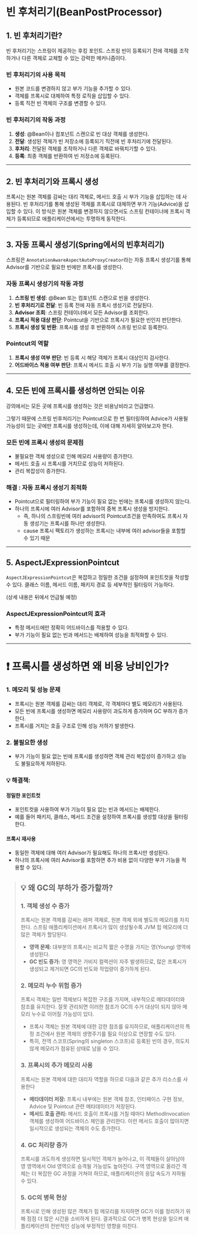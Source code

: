 # 빈 후처리기(BeanPostProcessor)

## 1. 빈 후처리기란?
빈 후처리기는 스프링이 제공하는 후킹 포인트. 스프링 빈이 등록되기 전에 객체를 조작하거나 다른 객체로 교체할 수 있는 강력한 메커니즘이다.

### 빈 후처리기의 사용 목적
- 원본 코드를 변경하지 않고 부가 기능을 추가할 수 있다.
- 객체를 프록시로 대체하여 특정 로직을 삽입할 수 있다.
- 등록 직전 빈 객체의 구조를 변경할 수 있다.

### 빈 후처리기의 작동 과정
1. **생성**: @Bean이나 컴포넌트 스캔으로 빈 대상 객체를 생성한다.
2. **전달**: 생성된 객체가 빈 저장소에 등록되기 직전에 빈 후처리기에 전달된다.
3. **후처리**: 전달된 객체를 조작하거나 다른 객체로 바꿔치기할 수 있다.
4. **등록**: 최종 객체를 반환하여 빈 저장소에 등록된다.

---

## 2. 빈 후처리기와 프록시 생성
프록시는 원본 객체를 감싸는 대리 객체로, 메서드 호출 시 부가 기능을 삽입하는 데 사용된다. 빈 후처리기를 통해 생성된 객체를 프록시로 대체하면 부가 기능(Advice)을 삽입할 수 있다. 이 방식은 원본 객체를 변경하지 않으면서도 스프링 컨테이너에 프록시 객체가 등록되므로 애플리케이션에서는 투명하게 동작한다.

---

## 3. 자동 프록시 생성기(Spring에서의 빈후처리기)
스프링은 `AnnotationAwareAspectAutoProxyCreator`라는 자동 프록시 생성기를 통해 Advisor를 기반으로 필요한 빈에만 프록시를 생성한다.

### 자동 프록시 생성기의 작동 과정
1. **스프링 빈 생성**: @Bean 또는 컴포넌트 스캔으로 빈을 생성한다.
2. **빈 후처리기로 전달**: 빈 등록 전에 자동 프록시 생성기로 전달된다.
3. **Advisor 조회**: 스프링 컨테이너에서 모든 Advisor를 조회한다.
4. **프록시 적용 대상 판단**: Pointcut을 기반으로 프록시가 필요한 빈인지 판단한다.
5. **프록시 생성 및 반환**: 프록시를 생성 후 반환하여 스프링 빈으로 등록한다.

### Pointcut의 역할
1. **프록시 생성 여부 판단**: 빈 등록 시 해당 객체가 프록시 대상인지 검사한다.
2. **어드바이스 적용 여부 판단**: 프록시 메서드 호출 시 부가 기능 실행 여부를 결정한다.

---

## 4. 모든 빈에 프록시를 생성하면 안되는 이유
강의에서는 모든 곳에 프록시를 생성하는 것은 비용낭비라고 언급했다.

그렇기 때문에 스프링 빈후처리기는 Pointcut으로 한 번 필터링하여 Advice가 사용될 가능성이 있는 곳에만 프록시를 생성하는데, 이에 대해 자세히 알아보고자 한다. 
### 모든 빈에 프록시 생성의 문제점
- 불필요한 객체 생성으로 인해 메모리 사용량이 증가한다.
- 메서드 호출 시 프록시를 거치므로 성능이 저하된다.
- 관리 복잡성이 증가한다.

### 해결 : 자동 프록시 생성기 최적화
- Pointcut으로 필터링하여 부가 기능이 필요 없는 빈에는 프록시를 생성하지 않는다.
- 하나의 프록시에 여러 Advisor를 포함하여 중복 프록시 생성을 방지한다.
   - 즉, 하나의 스프링빈에 여러 advisor의 Pointcut조건을 만족하여도 프록시 자동 생성기는 프록시를 하나만 생성한다.
   - cause 프록시 팩토리가 생성하는 프록시는 내부에 여러 advisor들을 포함할 수 있기 때문

---

## 5. AspectJExpressionPointcut
`AspectJExpressionPointcut`은 복잡하고 정밀한 조건을 설정하여 포인트컷을 작성할 수 있다. 클래스 이름, 메서드 이름, 패키지 경로 등 세부적인 필터링이 가능하다.

(상세 내용은 뒤에서 언급될 예정)

### AspectJExpressionPointcut의 효과
- 특정 메서드에만 정확히 어드바이스를 적용할 수 있다.
- 부가 기능이 필요 없는 빈과 메서드는 배제하여 성능을 최적화할 수 있다.

---

# ❗️ 프록시를 생성하면 왜 비용 낭비인가?

### 1. 메모리 및 성능 문제
- 프록시는 원본 객체를 감싸는 대리 객체로, 각 객체마다 별도 메모리가 사용된다.
- 모든 빈에 프록시를 생성하면 메모리 사용량이 과도하게 증가하며 GC 부하가 증가한다.
- 프록시를 거치는 호출 구조로 인해 성능 저하가 발생한다.

### 2. 불필요한 생성
- 부가 기능이 필요 없는 빈에 프록시를 생성하면 객체 관리 복잡성이 증가하고 성능도 불필요하게 저하된다.

### 💡 해결책: 
#### 정밀한 포인트컷
- 포인트컷을 사용하여 부가 기능이 필요 없는 빈과 메서드는 배제한다.
- 예를 들어 패키지, 클래스, 메서드 조건을 설정하여 프록시를 생성할 대상을 필터링한다.

#### 프록시 재사용
- 동일한 객체에 대해 여러 Advisor가 필요해도 하나의 프록시만 생성된다.
- 하나의 프록시에 여러 Advisor를 포함하면 추가 비용 없이 다양한 부가 기능을 적용할 수 있다.

> ## 💡 왜 GC의 부하가 증가할까?
> ### 1. 객체 생성 수 증가
> 프록시는 원본 객체를 감싸는 래퍼 객체로, 원본 객체 외에 별도의 메모리를 차지한다. 스프링 애플리케이션에서 프록시가 많이 생성될수록 JVM 힙 메모리에 더 많은 객체가 할당된다. <br>
> - **영역 문제:** 대부분의 프록시는 비교적 짧은 수명을 가지는 영(Young) 영역에 생성된다.<br>
> - **GC 빈도 증가:** 영 영역은 가비지 컬렉션이 자주 발생하므로, 많은 프록시가 생성되고 제거되면 GC의 빈도와 작업량이 증가하게 된다.
> ### 2. 메모리 누수 위험 증가
> 프록시 객체는 일반 객체보다 복잡한 구조를 가지며, 내부적으로 메타데이터와 참조를 유지한다. 잘못 관리되면 이러한 참조가 GC의 수거 대상이 되지 않아 메모리 누수로 이어질 가능성이 있다.
> - 프록시 객체는 원본 객체에 대한 강한 참조를 유지하므로, 애플리케이션의 특정 조건에서 원본 객체의 생명주기를 필요 이상으로 연장할 수도 있다.
> - 특히, 전역 스코프(Spring의 singleton 스코프)로 등록된 빈의 경우, 의도치 않게 메모리가 점유된 상태로 남을 수 있다.
> ### 3. 프록시의 추가 메모리 사용
>   프록시는 원본 객체에 대한 대리자 역할을 하므로 다음과 같은 추가 리소스를 사용한다
> - **메타데이터 저장:** 프록시 내부에는 원본 객체 참조, 인터페이스 구현 정보, Advice 및 Pointcut 관련 메타데이터가 저장된다.
> - **메서드 호출 관리:** 메서드 호출이 프록시를 거칠 때마다 MethodInvocation 객체를 생성하여 어드바이스 체인을 관리한다. 이런 메서드 호출이 많아지면 일시적으로 생성되는 객체의 수도 증가한다.
> ### 4. GC 처리량 증가
>   프록시를 과도하게 생성하면 일시적인 객체가 늘어나고, 이 객체들이 살아남아 영 영역에서 Old 영역으로 승격될 가능성도 높아진다. 구역 영역으로 올라간 객체는 더 복잡한 GC 과정을 거쳐야 하므로, 애플리케이션의 응답 속도가 저하될 수 있다.
> ### 5. GC의 병목 현상
>   프록시로 인해 생성된 많은 객체가 힙 메모리를 차지하면 GC가 이를 정리하기 위해 점점 더 많은 시간을 소비하게 된다. 결과적으로 GC가 병목 현상을 일으켜 애플리케이션의 전반적인 성능에 부정적인 영향을 미친다.
